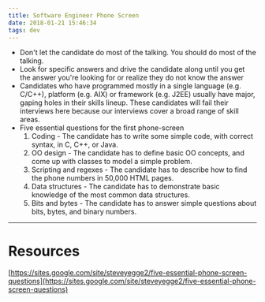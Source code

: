 ```yaml
---
title: Software Engineer Phone Screen
date: 2018-01-21 15:46:34
tags: dev
---
```


- Don't let the candidate do most of the talking. You should do most of the talking.
- Look for specific answers and drive the candidate along until you get the answer you're looking for or realize they do not know the answer
- Candidates who have programmed mostly in a single language (e.g. C/C++), platform (e.g. AIX) or framework (e.g. J2EE) usually have major, gaping holes in their skills lineup. These candidates will fail their interviews here because our interviews cover a broad range of skill areas. 
- Five essential questions for the first phone-screen
    1. Coding - The candidate has to write some simple code, with correct syntax, in C, C++, or Java.
    2. OO design - The candidate has to define basic OO concepts, and come up with classes to model a simple problem.
    3. Scripting and regexes - The candidate has to describe how to find the phone numbers in 50,000 HTML pages.
    4. Data structures - The candidate has to demonstrate basic knowledge of the most common data structures.
    5. Bits and bytes - The candidate has to answer simple questions about bits, bytes, and binary numbers. 

---

# Resources

[https://sites.google.com/site/steveyegge2/five-essential-phone-screen-questions](https://sites.google.com/site/steveyegge2/five-essential-phone-screen-questions) 